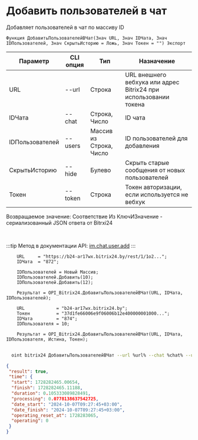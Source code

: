 ﻿---
sidebar_position: 5
---

# Добавить пользователей в чат
 Добавляет пользователей в чат по массиву ID



`Функция ДобавитьПользователейВЧат(Знач URL, Знач IDЧата, Знач IDПользователей, Знач СкрытьИсторию = Ложь, Знач Токен = "") Экспорт`

  | Параметр | CLI опция | Тип | Назначение |
  |-|-|-|-|
  | URL | --url | Строка | URL внешнего вебхука или адрес Bitrix24 при использовании токена |
  | IDЧата | --chat | Строка, Число | ID чата |
  | IDПользователей | --users | Массив из Строка, Число | ID пользователей для добавления |
  | СкрытьИсторию | --hide | Булево | Скрыть старые сообщения от новых пользователей |
  | Токен | --token | Строка | Токен авторизации, если используется не вебхук |

  
  Возвращаемое значение:   Соответствие Из КлючИЗначение - сериализованный JSON ответа от Bitrxi24

<br/>

:::tip
Метод в документации API: [im.chat.user.add](https://dev.1c-bitrix.ru/learning/course/?COURSE_ID=93&LESSON_ID=12097)
:::
<br/>


```bsl title="Пример кода"
    URL     = "https://b24-ar17wx.bitrix24.by/rest/1/1o2...";
    IDЧата  = "872";

    IDПользователей = Новый Массив;
    IDПользователей.Добавить(10);
    IDПользователей.Добавить(12);

    Результат = OPI_Bitrix24.ДобавитьПользователейВЧат(URL, IDЧата, IDПользователей);

    URL            = "b24-ar17wx.bitrix24.by";
    Токен          = "37d1fe66006e9f06006b12e400000001000...";
    IDЧата         = "874";
    IDПользователя = 10;

    Результат = OPI_Bitrix24.ДобавитьПользователейВЧат(URL, IDЧата, IDПользователя, Истина, Токен);
```



```sh title="Пример команды CLI"
    
  oint bitrix24 ДобавитьПользователейВЧат --url %url% --chat %chat% --users %users% --hide %hide% --token %token%

```

```json title="Результат"
{
 "result": true,
 "time": {
  "start": 1728282465.00654,
  "finish": 1728282465.11188,
  "duration": 0.105333089828491,
  "processing": 0.0778138637542725,
  "date_start": "2024-10-07T09:27:45+03:00",
  "date_finish": "2024-10-07T09:27:45+03:00",
  "operating_reset_at": 1728283065,
  "operating": 0
 }
}
```
